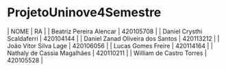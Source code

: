 # ProjetoUninove4Semestre




|            NOME                       |             RA              |
| Beatriz Pereira Alencar               |          420105708          |
| Daniel Crysthi Scaldaferri            |          420104144          |
| Daniel Zanad Oliveira dos Santos      |          420113212          |
| João Vitor Silva Lage                 |          420106056          |
| Lucas Gomes Freire                    |          420114164          |
| Nathaly de Cassia Magalhães           |         420110211           |
| William de Castro Torres              |          420105528          |
                                                                    